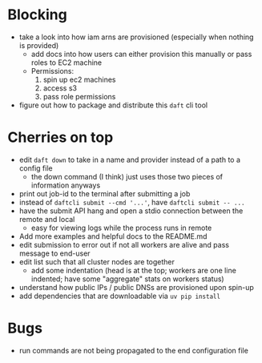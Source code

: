 # Blocking
- take a look into how iam arns are provisioned (especially when nothing is provided)
  - add docs into how users can either provision this manually or pass roles to EC2 machine
  - Permissions:
    1. spin up ec2 machines
    2. access s3
    3. pass role permissions
- figure out how to package and distribute this `daft` cli tool

# Cherries on top
- edit `daft down` to take in a name and provider instead of a path to a config file
  - the down command (I think) just uses those two pieces of information anyways
- print out job-id to the terminal after submitting a job
- instead of `daftcli submit --cmd '...'`, have `daftcli submit -- ...`
- have the submit API hang and open a stdio connection between the remote and local
  - easy for viewing logs while the process runs in remote
- Add more examples and helpful docs to the README.md
- edit submission to error out if not all workers are alive and pass message to end-user
- edit list such that all cluster nodes are together
  - add some indentation (head is at the top; workers are one line indented; have some "aggregate" stats on workers status)
- understand how public IPs / public DNSs are provisioned upon spin-up
- add dependencies that are downloadable via `uv pip install`

# Bugs
- run commands are not being propagated to the end configuration file
